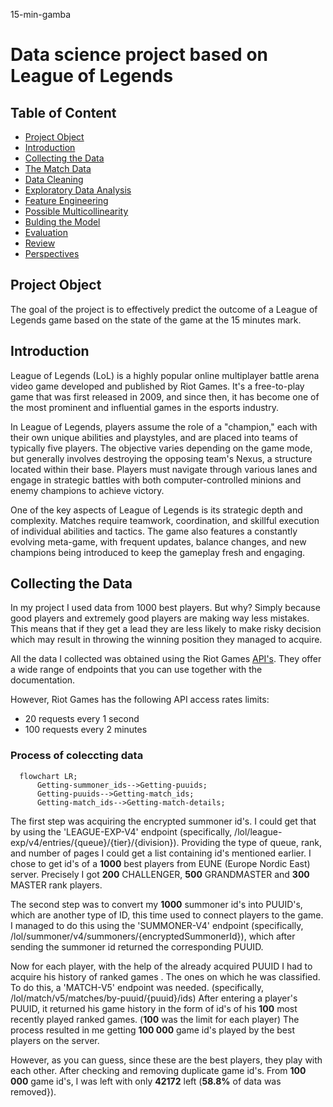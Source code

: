 15-min-gamba
# Data science project based on League of Legends
## Table of Content
- [Project Object](#project-object)
- [Introduction](#introducion)
- [Collecting the Data](#collecting-the-data)
- [The Match Data](#the-match-data)
- [Data Cleaning](#data-cleaning)
- [Exploratory Data Analysis](#exploratory-data-analysis)
- [Feature Engineering](#feature-engineering)
- [Possible Multicollinearity](#possible-multicollinearity)
- [Bulding the Model](#building-the-model)
- [Evaluation](#evaluation)
- [Review](#review)
- [Perspectives](#perspectives)

## Project Object

The goal of the project is to effectively predict the outcome of a League of Legends game based on the state of the game at the 15 minutes mark.

## Introduction

League of Legends (LoL) is a highly popular online multiplayer battle arena video game developed and published by Riot Games. It's a free-to-play game that was first released in 2009, and since then, it has become one of the most prominent and influential games in the esports industry.

In League of Legends, players assume the role of a "champion," each with their own unique abilities and playstyles, and are placed into teams of typically five players. The objective varies depending on the game mode, but generally involves destroying the opposing team's Nexus, a structure located within their base. Players must navigate through various lanes and engage in strategic battles with both computer-controlled minions and enemy champions to achieve victory.

One of the key aspects of League of Legends is its strategic depth and complexity. Matches require teamwork, coordination, and skillful execution of individual abilities and tactics. The game also features a constantly evolving meta-game, with frequent updates, balance changes, and new champions being introduced to keep the gameplay fresh and engaging.

## Collecting the Data
In my project I used data from 1000 best players. But why? Simply because good players and extremely good players are making way less mistakes. This means that if they get a lead they are less likely to make risky decision which may result in throwing the winning position they managed to acquire.

All the data I collected was obtained using the Riot Games [API's](https://developer.riotgames.com/apis). They offer a wide range of endpoints that you can use together with the documentation.

However, Riot Games has the following API access rates limits:
- 20 requests every 1 second
- 100 requests every 2 minutes

### Process of coleccting data
```mermaid
  flowchart LR;
      Getting-summoner_ids-->Getting-puuids;
      Getting-puuids-->Getting-match_ids;
      Getting-match_ids-->Getting-match-details;
```
The first step was acquiring the encrypted summoner id's. I could get that by using the 'LEAGUE-EXP-V4' endpoint (specifically, /lol/league-exp/v4/entries/{queue}/{tier}/{division}). Providing the type of queue, rank, and number of pages I could get a list containing id's mentioned earlier. I chose to get id's of a **1000** best players from EUNE (Europe Nordic East) server. Precisely I got **200** CHALLENGER, **500** GRANDMASTER and **300** MASTER rank players.

The second step was to convert my **1000** summoner id's into PUUID's, which are another type of ID, this time used to connect players to the game. I managed to do this using the 'SUMMONER-V4' endpoint (specifically, /lol/summoner/v4/summoners/{encryptedSummonerId}), which after sending the summoner id returned the corresponding PUUID.

Now for each player, with the help of the already acquired PUUID I had to acquire his history of ranked games . The ones on which he was classified. To do this, a 'MATCH-V5' endpoint was needed. (specifically, /lol/match/v5/matches/by-puuid/{puuid}/ids) After entering a player's PUUID, it returned his game history in the form of id's of his **100** most recently played ranked games. (**100** was the limit for each player) The process resulted in me getting **100 000** game id's played by the best players on the server.

However, as you can guess, since these are the best players, they play with each other. After checking and removing duplicate game id's. From **100 000** game id's, I was left with only **42172** left (**58.8%** of data was removed}).
